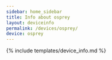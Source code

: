 ```yaml
---
sidebar: home_sidebar
title: Info about osprey
layout: deviceinfo
permalink: /devices/osprey/
device: osprey
---
```

{% include templates/device_info.md %}
